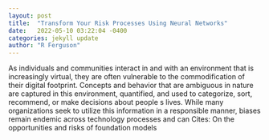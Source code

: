 ```yaml
---
layout: post
title:  "Transform Your Risk Processes Using Neural Networks"
date:   2022-05-10 03:22:04 -0400
categories: jekyll update
author: "R Ferguson"
---
```

As individuals and communities interact in and with an environment that is increasingly virtual, they are often vulnerable to the commodification of their digital footprint. Concepts and behavior that are ambiguous in nature are captured in this environment, quantified, and used to categorize, sort, recommend, or make decisions about people s lives. While many organizations seek to utilize this information in a responsible manner, biases remain endemic across technology processes and can Cites: On the opportunities and risks of foundation models